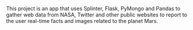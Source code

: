 This project is an app that uses Splinter, Flask, PyMongo and Pandas to gather web data from NASA, Twitter and other public websites to report to the user real-time facts and images related to the planet Mars.
